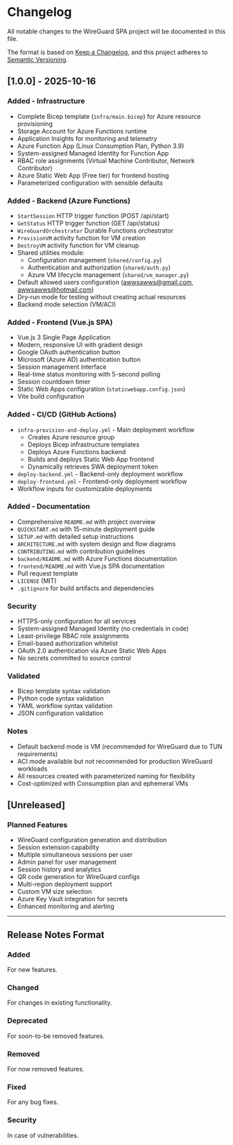 # Changelog

All notable changes to the WireGuard SPA project will be documented in this file.

The format is based on [Keep a Changelog](https://keepachangelog.com/en/1.0.0/),
and this project adheres to [Semantic Versioning](https://semver.org/spec/v2.0.0.html).

## [1.0.0] - 2025-10-16

### Added - Infrastructure
- Complete Bicep template (`infra/main.bicep`) for Azure resource provisioning
- Storage Account for Azure Functions runtime
- Application Insights for monitoring and telemetry
- Azure Function App (Linux Consumption Plan, Python 3.9)
- System-assigned Managed Identity for Function App
- RBAC role assignments (Virtual Machine Contributor, Network Contributor)
- Azure Static Web App (Free tier) for frontend hosting
- Parameterized configuration with sensible defaults

### Added - Backend (Azure Functions)
- `StartSession` HTTP trigger function (POST /api/start)
- `GetStatus` HTTP trigger function (GET /api/status)
- `WireGuardOrchestrator` Durable Functions orchestrator
- `ProvisionVM` activity function for VM creation
- `DestroyVM` activity function for VM cleanup
- Shared utilities module:
  - Configuration management (`shared/config.py`)
  - Authentication and authorization (`shared/auth.py`)
  - Azure VM lifecycle management (`shared/vm_manager.py`)
- Default allowed users configuration (awwsawws@gmail.com, awwsawws@hotmail.com)
- Dry-run mode for testing without creating actual resources
- Backend mode selection (VM/ACI)

### Added - Frontend (Vue.js SPA)
- Vue.js 3 Single Page Application
- Modern, responsive UI with gradient design
- Google OAuth authentication button
- Microsoft (Azure AD) authentication button
- Session management interface
- Real-time status monitoring with 5-second polling
- Session countdown timer
- Static Web Apps configuration (`staticwebapp.config.json`)
- Vite build configuration

### Added - CI/CD (GitHub Actions)
- `infra-provision-and-deploy.yml` - Main deployment workflow
  - Creates Azure resource group
  - Deploys Bicep infrastructure templates
  - Deploys Azure Functions backend
  - Builds and deploys Static Web App frontend
  - Dynamically retrieves SWA deployment token
- `deploy-backend.yml` - Backend-only deployment workflow
- `deploy-frontend.yml` - Frontend-only deployment workflow
- Workflow inputs for customizable deployments

### Added - Documentation
- Comprehensive `README.md` with project overview
- `QUICKSTART.md` with 15-minute deployment guide
- `SETUP.md` with detailed setup instructions
- `ARCHITECTURE.md` with system design and flow diagrams
- `CONTRIBUTING.md` with contribution guidelines
- `backend/README.md` with Azure Functions documentation
- `frontend/README.md` with Vue.js SPA documentation
- Pull request template
- `LICENSE` (MIT)
- `.gitignore` for build artifacts and dependencies

### Security
- HTTPS-only configuration for all services
- System-assigned Managed Identity (no credentials in code)
- Least-privilege RBAC role assignments
- Email-based authorization whitelist
- OAuth 2.0 authentication via Azure Static Web Apps
- No secrets committed to source control

### Validated
- Bicep template syntax validation
- Python code syntax validation
- YAML workflow syntax validation
- JSON configuration validation

### Notes
- Default backend mode is VM (recommended for WireGuard due to TUN requirements)
- ACI mode available but not recommended for production WireGuard workloads
- All resources created with parameterized naming for flexibility
- Cost-optimized with Consumption plan and ephemeral VMs

## [Unreleased]

### Planned Features
- WireGuard configuration generation and distribution
- Session extension capability
- Multiple simultaneous sessions per user
- Admin panel for user management
- Session history and analytics
- QR code generation for WireGuard configs
- Multi-region deployment support
- Custom VM size selection
- Azure Key Vault integration for secrets
- Enhanced monitoring and alerting

---

## Release Notes Format

### Added
For new features.

### Changed
For changes in existing functionality.

### Deprecated
For soon-to-be removed features.

### Removed
For now removed features.

### Fixed
For any bug fixes.

### Security
In case of vulnerabilities.
